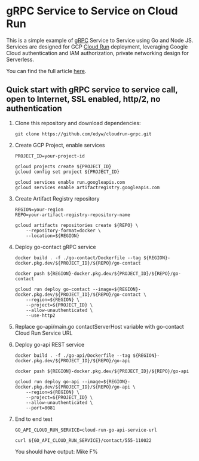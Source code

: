 # gRPC Service to Service on Cloud Run

This is a simple example of [gRPC](https://grpc.io/) Service to Service using Go and Node JS. Services are designed for GCP [Cloud Run](https://cloud.google.com/run) deployment, leveraging Google Cloud authentication and IAM authorization, private networking design for Serverless.

You can find the full article [here](https://medium.com/google-cloud/grpc-service-to-service-on-cloud-run-132f3963d183).

## Quick start with gRPC service to service call, open to Internet, SSL enabled, http/2, no authentication 


1. Clone this repository and download dependencies:
    ```
    git clone https://github.com/edyw/cloudrun-grpc.git
    ```
2. Create GCP Project, enable services
    ```
    PROJECT_ID=your-project-id

    gcloud projects create ${PROJECT_ID}
    gcloud config set project ${PROJECT_ID}

    gcloud services enable run.googleapis.com
    gcloud services enable artifactregistry.googleapis.com
    ```
3. Create Artifact Registry repository
    ```
    REGION=your-region
    REPO=your-artifact-registry-repository-name

    gcloud artifacts repositories create ${REPO} \
        --repository-format=docker \
        --location=${REGION}
    ```
4. Deploy go-contact gRPC service
    ```
    docker build . -f ./go-contact/Dockerfile --tag ${REGION}-docker.pkg.dev/${PROJECT_ID}/${REPO}/go-contact

    docker push ${REGION}-docker.pkg.dev/${PROJECT_ID}/${REPO}/go-contact

    gcloud run deploy go-contact --image=${REGION}-docker.pkg.dev/${PROJECT_ID}/${REPO}/go-contact \
        --region=${REGION} \
        --project=${PROJECT_ID} \
        --allow-unauthenticated \
        --use-http2
    ```
5. Replace go-api/main.go contactServerHost variable with go-contact Cloud Run Service URL

6. Deploy go-api REST service
    ```
    docker build . -f ./go-api/Dockerfile --tag ${REGION}-docker.pkg.dev/${PROJECT_ID}/${REPO}/go-api

    docker push ${REGION}-docker.pkg.dev/${PROJECT_ID}/${REPO}/go-api

    gcloud run deploy go-api --image=${REGION}-docker.pkg.dev/${PROJECT_ID}/${REPO}/go-api \
        --region=${REGION} \
        --project=${PROJECT_ID} \
        --allow-unauthenticated \
        --port=8081
    ```
7. End to end test
    ```
    GO_API_CLOUD_RUN_SERVICE=cloud-run-go-api-service-url

    curl ${GO_API_CLOUD_RUN_SERVICE}/contact/555-110022
    ```
    You should have output: Mike F%


